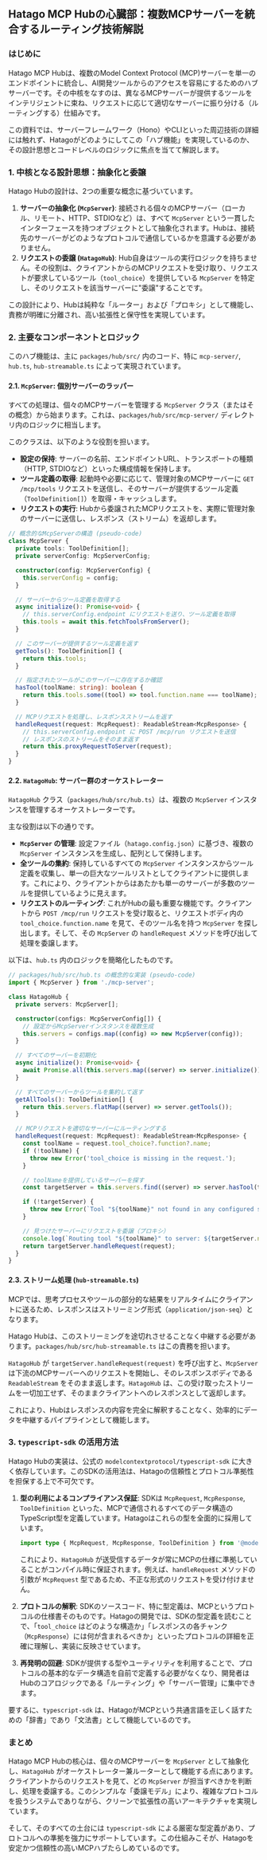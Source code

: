 ## Hatago MCP Hubの心臓部：複数MCPサーバーを統合するルーティング技術解説

### はじめに

Hatago MCP Hubは、複数のModel Context Protocol (MCP)サーバーを単一のエンドポイントに統合し、AI開発ツールからのアクセスを容易にするためのハブサーバーです。その中核をなすのは、異なるMCPサーバーが提供するツールをインテリジェントに束ね、リクエストに応じて適切なサーバーに振り分ける（ルーティングする）仕組みです。

この資料では、サーバーフレームワーク（Hono）やCLIといった周辺技術の詳細には触れず、Hatagoがどのようにしてこの「ハブ機能」を実現しているのか、その設計思想とコードレベルのロジックに焦点を当てて解説します。

### 1. 中核となる設計思想：抽象化と委譲

Hatago Hubの設計は、2つの重要な概念に基づいています。

1.  **サーバーの抽象化 (`McpServer`)**: 接続される個々のMCPサーバー（ローカル、リモート、HTTP、STDIOなど）は、すべて `McpServer` という一貫したインターフェースを持つオブジェクトとして抽象化されます。Hubは、接続先のサーバーがどのようなプロトコルで通信しているかを意識する必要がありません。
2.  **リクエストの委譲 (`HatagoHub`)**: Hub自身はツールの実行ロジックを持ちません。その役割は、クライアントからのMCPリクエストを受け取り、リクエストが要求しているツール（`tool_choice`）を提供している `McpServer` を特定し、そのリクエストを該当サーバーに"委譲"することです。

この設計により、Hubは純粋な「ルーター」および「プロキシ」として機能し、責務が明確に分離され、高い拡張性と保守性を実現しています。

### 2. 主要なコンポーネントとロジック

このハブ機能は、主に `packages/hub/src/` 内のコード、特に `mcp-server/`, `hub.ts`, `hub-streamable.ts` によって実現されています。

#### 2.1. `McpServer`: 個別サーバーのラッパー

すべての処理は、個々のMCPサーバーを管理する `McpServer` クラス（またはその概念）から始まります。これは、`packages/hub/src/mcp-server/` ディレクトリ内のロジックに相当します。

このクラスは、以下のような役割を担います。

- **設定の保持**: サーバーの名前、エンドポイントURL、トランスポートの種類（HTTP, STDIOなど）といった構成情報を保持します。
- **ツール定義の取得**: 起動時や必要に応じて、管理対象のMCPサーバーに `GET /mcp/tools` リクエストを送信し、そのサーバーが提供するツール定義（`ToolDefinition[]`）を取得・キャッシュします。
- **リクエストの実行**: Hubから委譲されたMCPリクエストを、実際に管理対象のサーバーに送信し、レスポンス（ストリーム）を返却します。

```typescript
// 概念的なMcpServerの構造 (pseudo-code)
class McpServer {
  private tools: ToolDefinition[];
  private serverConfig: McpServerConfig;

  constructor(config: McpServerConfig) {
    this.serverConfig = config;
  }

  // サーバーからツール定義を取得する
  async initialize(): Promise<void> {
    // this.serverConfig.endpoint にリクエストを送り、ツール定義を取得
    this.tools = await this.fetchToolsFromServer();
  }

  // このサーバーが提供するツール定義を返す
  getTools(): ToolDefinition[] {
    return this.tools;
  }

  // 指定されたツールがこのサーバーに存在するか確認
  hasTool(toolName: string): boolean {
    return this.tools.some((tool) => tool.function.name === toolName);
  }

  // MCPリクエストを処理し、レスポンスストリームを返す
  handleRequest(request: McpRequest): ReadableStream<McpResponse> {
    // this.serverConfig.endpoint に POST /mcp/run リクエストを送信
    // レスポンスのストリームをそのまま返す
    return this.proxyRequestToServer(request);
  }
}
```

#### 2.2. `HatagoHub`: サーバー群のオーケストレーター

`HatagoHub` クラス（`packages/hub/src/hub.ts`）は、複数の `McpServer` インスタンスを管理するオーケストレーターです。

主な役割は以下の通りです。

- **`McpServer` の管理**: 設定ファイル（`hatago.config.json`）に基づき、複数の `McpServer` インスタンスを生成し、配列として保持します。
- **全ツールの集約**: 保持しているすべての `McpServer` インスタンスからツール定義を収集し、単一の巨大なツールリストとしてクライアントに提供します。これにより、クライアントからはあたかも単一のサーバーが多数のツールを提供しているように見えます。
- **リクエストのルーティング**: これがHubの最も重要な機能です。クライアントから `POST /mcp/run` リクエストを受け取ると、リクエストボディ内の `tool_choice.function.name` を見て、そのツール名を持つ `McpServer` を探し出します。そして、その `McpServer` の `handleRequest` メソッドを呼び出して処理を委譲します。

以下は、`hub.ts` 内のロジックを簡略化したものです。

```typescript
// packages/hub/src/hub.ts の概念的な実装 (pseudo-code)
import { McpServer } from './mcp-server';

class HatagoHub {
  private servers: McpServer[];

  constructor(configs: McpServerConfig[]) {
    // 設定からMcpServerインスタンスを複数生成
    this.servers = configs.map((config) => new McpServer(config));
  }

  // すべてのサーバーを初期化
  async initialize(): Promise<void> {
    await Promise.all(this.servers.map((server) => server.initialize()));
  }

  // すべてのサーバーからツールを集約して返す
  getAllTools(): ToolDefinition[] {
    return this.servers.flatMap((server) => server.getTools());
  }

  // MCPリクエストを適切なサーバーにルーティングする
  handleRequest(request: McpRequest): ReadableStream<McpResponse> {
    const toolName = request.tool_choice?.function?.name;
    if (!toolName) {
      throw new Error('tool_choice is missing in the request.');
    }

    // toolNameを提供しているサーバーを探す
    const targetServer = this.servers.find((server) => server.hasTool(toolName));

    if (!targetServer) {
      throw new Error(`Tool "${toolName}" not found in any configured server.`);
    }

    // 見つけたサーバーにリクエストを委譲（プロキシ）
    console.log(`Routing tool "${toolName}" to server: ${targetServer.name}`);
    return targetServer.handleRequest(request);
  }
}
```

#### 2.3. ストリーム処理 (`hub-streamable.ts`)

MCPでは、思考プロセスやツールの部分的な結果をリアルタイムにクライアントに送るため、レスポンスはストリーミング形式（`application/json-seq`）となります。

Hatago Hubは、このストリーミングを途切れさせることなく中継する必要があります。`packages/hub/src/hub-streamable.ts` はこの責務を担います。

`HatagoHub` が `targetServer.handleRequest(request)` を呼び出すと、`McpServer` は下流のMCPサーバーへのリクエストを開始し、そのレスポンスボディである `ReadableStream` をそのまま返します。`HatagoHub` は、この受け取ったストリームを一切加工せず、そのままクライアントへのレスポンスとして返却します。

これにより、Hubはレスポンスの内容を完全に解釈することなく、効率的にデータを中継するパイプラインとして機能します。

### 3. `typescript-sdk` の活用方法

Hatago Hubの実装は、公式の `modelcontextprotocol/typescript-sdk` に大きく依存しています。このSDKの活用法は、Hatagoの信頼性とプロトコル準拠性を担保する上で不可欠です。

1.  **型の利用によるコンプライアンス保証**:
    SDKは `McpRequest`, `McpResponse`, `ToolDefinition` といった、MCPで通信されるすべてのデータ構造のTypeScript型を定義しています。Hatagoはこれらの型を全面的に採用しています。

    ```typescript
    import type { McpRequest, McpResponse, ToolDefinition } from '@model-context/core';
    ```

    これにより、`HatagoHub` が送受信するデータが常にMCPの仕様に準拠していることがコンパイル時に保証されます。例えば、`handleRequest` メソッドの引数が `McpRequest` 型であるため、不正な形式のリクエストを受け付けません。

2.  **プロトコルの解釈**:
    SDKのソースコード、特に型定義は、MCPというプロトコルの仕様書そのものです。Hatagoの開発では、SDKの型定義を読むことで、「`tool_choice` はどのような構造か」「レスポンスの各チャンク（`McpResponse`）には何が含まれるべきか」といったプロトコルの詳細を正確に理解し、実装に反映させています。

3.  **再発明の回避**:
    SDKが提供する型やユーティリティを利用することで、プロトコルの基本的なデータ構造を自前で定義する必要がなくなり、開発者はHubのコアロジックである「ルーティング」や「サーバー管理」に集中できます。

要するに、`typescript-sdk` は、HatagoがMCPという共通言語を正しく話すための「辞書」であり「文法書」として機能しているのです。

### まとめ

Hatago MCP Hubの核心は、個々のMCPサーバーを `McpServer` として抽象化し、`HatagoHub` がオーケストレーター兼ルーターとして機能する点にあります。クライアントからのリクエストを見て、どの `McpServer` が担当すべきかを判断し、処理を委譲する。このシンプルな「委譲モデル」により、複雑なプロトコルを扱うシステムでありながら、クリーンで拡張性の高いアーキテクチャを実現しています。

そして、そのすべての土台には `typescript-sdk` による厳密な型定義があり、プロトコルへの準拠を強力にサポートしています。この仕組みこそが、Hatagoを安定かつ信頼性の高いMCPハブたらしめているのです。
